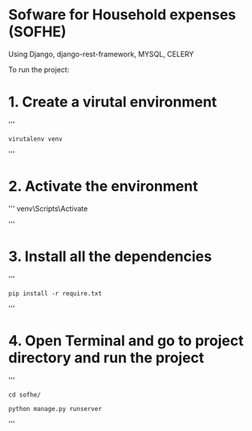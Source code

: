 # Sofware for Household expenses (SOFHE)

Using Django, django-rest-framework, MYSQL, CELERY

To run the project:

# 1. Create a virutal environment

'''

    virutalenv venv

'''

# 2. Activate the environment

'''
venv\Scripts\Activate

'''

# 3. Install all the dependencies

'''

    pip install -r require.txt

'''

# 4. Open Terminal and go to project directory and run the project

'''

    cd sofhe/

    python manage.py runserver

'''
